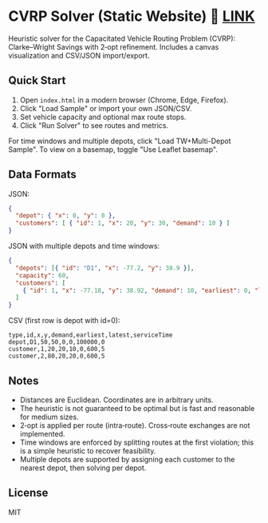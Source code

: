 # CVRP Solver (Static Website) 🔗 [LINK](cvrpsolverheurestic.netlify.app) 

Heuristic solver for the Capacitated Vehicle Routing Problem (CVRP): Clarke–Wright Savings with 2‑opt refinement. Includes a canvas visualization and CSV/JSON import/export.

## Quick Start

1. Open `index.html` in a modern browser (Chrome, Edge, Firefox).
2. Click "Load Sample" or import your own JSON/CSV.
3. Set vehicle capacity and optional max route stops.
4. Click "Run Solver" to see routes and metrics.

For time windows and multiple depots, click "Load TW+Multi-Depot Sample". To view on a basemap, toggle "Use Leaflet basemap".

## Data Formats

JSON:

```json
{
  "depot": { "x": 0, "y": 0 },
  "customers": [ { "id": 1, "x": 20, "y": 30, "demand": 10 } ]
}
```

JSON with multiple depots and time windows:

```json
{
  "depots": [{ "id": "D1", "x": -77.2, "y": 38.9 }],
  "capacity": 60,
  "customers": [
    { "id": 1, "x": -77.18, "y": 38.92, "demand": 10, "earliest": 0, "latest": 240, "serviceTime": 5 }
  ]
}
```

CSV (first row is depot with id=0):

```csv
type,id,x,y,demand,earliest,latest,serviceTime
depot,D1,50,50,0,0,100000,0
customer,1,20,20,10,0,600,5
customer,2,80,20,20,0,600,5
```

## Notes

- Distances are Euclidean. Coordinates are in arbitrary units.
- The heuristic is not guaranteed to be optimal but is fast and reasonable for medium sizes.
- 2‑opt is applied per route (intra‑route). Cross‑route exchanges are not implemented.
- Time windows are enforced by splitting routes at the first violation; this is a simple heuristic to recover feasibility.
- Multiple depots are supported by assigning each customer to the nearest depot, then solving per depot.

## License

MIT



